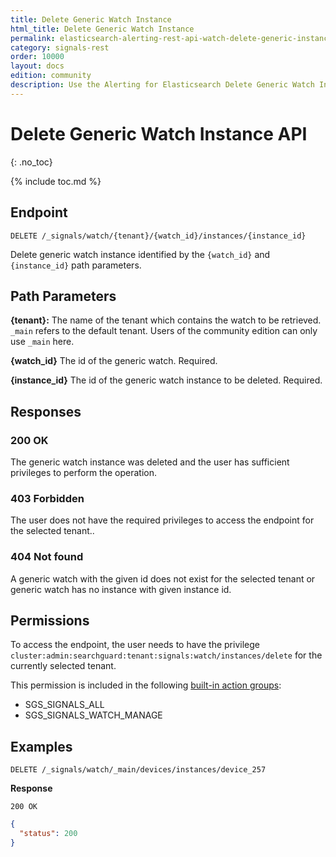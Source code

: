 ```yaml
---
title: Delete Generic Watch Instance
html_title: Delete Generic Watch Instance
permalink: elasticsearch-alerting-rest-api-watch-delete-generic-instance
category: signals-rest
order: 10000
layout: docs
edition: community
description: Use the Alerting for Elasticsearch Delete Generic Watch Instance API to delete one instance of generic watch.
---
```


<!--- Copyright 2023 floragunn GmbH -->

# Delete Generic Watch Instance API
{: .no_toc}

{% include toc.md %}

## Endpoint

```
DELETE /_signals/watch/{tenant}/{watch_id}/instances/{instance_id}
```

Delete generic watch instance identified by the `{watch_id}` and `{instance_id}` path parameters.


## Path Parameters

**{tenant}:** The name of the tenant which contains the watch to be retrieved. `_main` refers to the default tenant. Users of the community edition can only use `_main` here.

**{watch_id}** The id of the generic watch. Required.

**{instance_id}** The id of the generic watch instance to be deleted. Required.

## Responses

### 200 OK

The generic watch instance was deleted and the user has sufficient privileges to perform the operation.


### 403 Forbidden

The user does not have the required privileges to access the endpoint for the selected tenant..

### 404 Not found

A generic watch with the given id does not exist for the selected tenant or generic watch has no instance with given instance id.

## Permissions

To access the endpoint, the user needs to have the privilege `cluster:admin:searchguard:tenant:signals:watch/instances/delete` for the currently selected tenant.

This permission is included in the following [built-in action groups](security_permissions.md):

* SGS\_SIGNALS\_ALL
* SGS\_SIGNALS\_WATCH\_MANAGE

## Examples

```
DELETE /_signals/watch/_main/devices/instances/device_257
```

**Response**

```
200 OK
``` 

```json
{
  "status": 200
}
```
